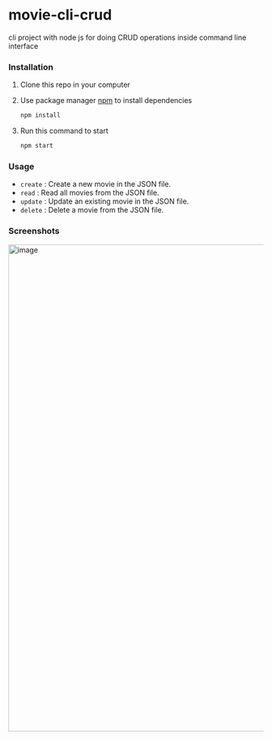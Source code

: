 # movie-cli-crud
cli project with node js for doing CRUD operations inside command line interface

### Installation
1. Clone this repo in your computer

2. Use package manager [npm](https://www.npmjs.com/) to install dependencies

    ```bash
    npm install
    ```

3. Run this command to start
    
    ```bash
    npm start
    ```


### Usage

- `create` : Create a new movie in the JSON file.
- `read` : Read all movies from the JSON file.
- `update` : Update an existing movie in the JSON file.
- `delete` : Delete a movie from the JSON file.


### Screenshots
<img width="960" alt="image" src="https://github.com/AungKhantMin21/movie-cli-crud/assets/58725895/fbebca20-96ba-4f0d-9932-dc9e908f7ab0">
